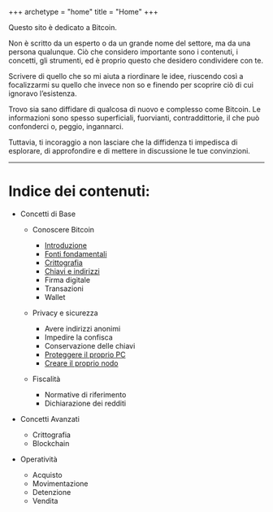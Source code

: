 +++
archetype = "home"
title = "Home"
+++

Questo sito è dedicato a Bitcoin.

Non è scritto da un esperto o da un grande nome del settore, ma da una persona qualunque. Ciò che considero importante sono i contenuti, i concetti, gli strumenti, ed è proprio questo che desidero condividere con te.

Scrivere di quello che so mi aiuta a riordinare le idee, riuscendo così a focalizzarmi su quello che invece non so e finendo per scoprire ciò di cui ignoravo l’esistenza.

Trovo sia sano diffidare di qualcosa di nuovo e complesso come Bitcoin. Le informazioni sono spesso superficiali, fuorvianti, contraddittorie, il che può confonderci o, peggio, ingannarci.

Tuttavia, ti incoraggio a non lasciare che la diffidenza ti impedisca di esplorare, di approfondire e di mettere in discussione le tue convinzioni.


---

# Indice dei contenuti:

- Concetti di Base
	- Conoscere Bitcoin
		- [Introduzione](https://trama81.github.io/bitcoin/1_teoria_base/1_conoscere_bitcoin/1_introduzione/index.html)
		- [Fonti fondamentali](https://trama81.github.io/bitcoin/1_teoria_base/1_conoscere_bitcoin/2_fonti_fondamentali/index.html)
		- [Crittografia](https://trama81.github.io/bitcoin/1_teoria_base/1_conoscere_bitcoin/3_crittografia/index.html)
		- [Chiavi e indirizzi](https://trama81.github.io/bitcoin/1_teoria_base/1_conoscere_bitcoin/4_chiavi_e_indirizzi/index.html)
		- Firma digitale
		- Transazioni
		- Wallet
		
	- Privacy e sicurezza
		- Avere indirizzi anonimi
		- Impedire la confisca
		- Conservazione delle chiavi
		- [Proteggere il proprio PC](https://trama81.github.io/bitcoin/1_teoria_base/2_privacy_e_sicurezza/4_proteggere_il_proprio_pc/index.html)
		- [Creare il proprio nodo](https://trama81.github.io/bitcoin/1_teoria_base/2_privacy_e_sicurezza/5_creare_il_proprio_nodo/index.html)
		
	- Fiscalità
		- Normative di riferimento
		- Dichiarazione dei redditi
	
- Concetti Avanzati
	- Crittografia
	- Blockchain

- Operatività
	- Acquisto
	- Movimentazione
	- Detenzione
	- Vendita
